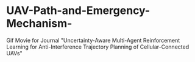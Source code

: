 # UAV-Path-and-Emergency-Mechanism-
Gif Movie for Journal "Uncertainty-Aware Multi-Agent Reinforcement Learning for Anti-Interference Trajectory Planning of Cellular-Connected UAVs"
